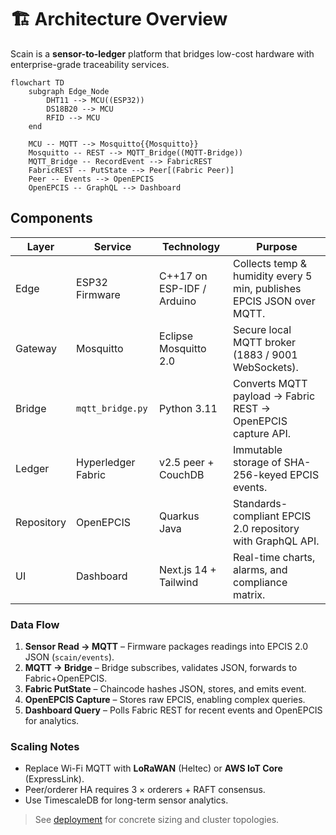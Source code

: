 # 🏗️ Architecture Overview

Scain is a **sensor-to-ledger** platform that bridges low-cost hardware with enterprise-grade traceability services.

```mermaid
flowchart TD
    subgraph Edge_Node
        DHT11 --> MCU((ESP32))
        DS18B20 --> MCU
        RFID --> MCU
    end

    MCU -- MQTT --> Mosquitto{{Mosquitto}}
    Mosquitto -- REST --> MQTT_Bridge((MQTT-Bridge))
    MQTT_Bridge -- RecordEvent --> FabricREST
    FabricREST -- PutState --> Peer[(Fabric Peer)]
    Peer -- Events --> OpenEPCIS
    OpenEPCIS -- GraphQL --> Dashboard
```

## Components

| Layer | Service | Technology | Purpose |
|-------|---------|------------|---------|
| Edge  | ESP32 Firmware | C++17 on ESP-IDF / Arduino | Collects temp & humidity every 5 min, publishes EPCIS JSON over MQTT. |
| Gateway | Mosquitto | Eclipse Mosquitto 2.0 | Secure local MQTT broker (1883 / 9001 WebSockets). |
| Bridge | `mqtt_bridge.py` | Python 3.11 | Converts MQTT payload → Fabric REST → OpenEPCIS capture API. |
| Ledger | Hyperledger Fabric | v2.5 peer + CouchDB | Immutable storage of SHA-256-keyed EPCIS events. |
| Repository | OpenEPCIS | Quarkus Java | Standards-compliant EPCIS 2.0 repository with GraphQL API. |
| UI | Dashboard | Next.js 14 + Tailwind | Real-time charts, alarms, and compliance matrix. |

### Data Flow
1. **Sensor Read → MQTT** – Firmware packages readings into EPCIS 2.0 JSON (`scain/events`).
2. **MQTT → Bridge** – Bridge subscribes, validates JSON, forwards to Fabric+OpenEPCIS.
3. **Fabric PutState** – Chaincode hashes JSON, stores, and emits event.
4. **OpenEPCIS Capture** – Stores raw EPCIS, enabling complex queries.
5. **Dashboard Query** – Polls Fabric REST for recent events and OpenEPCIS for analytics.

### Scaling Notes
- Replace Wi-Fi MQTT with **LoRaWAN** (Heltec) or **AWS IoT Core** (ExpressLink).
- Peer/orderer HA requires 3 × orderers + RAFT consensus.
- Use TimescaleDB for long-term sensor analytics.

> See [deployment](../deployment/README.md) for concrete sizing and cluster topologies. 